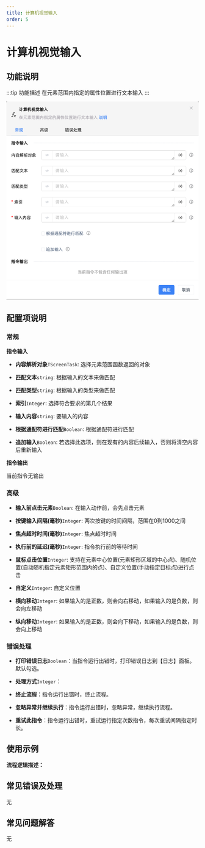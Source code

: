 ```yaml
---
title: 计算机视觉输入
order: 5
---
```


# 计算机视觉输入

## 功能说明

:::tip 功能描述
在元素范围内指定的属性位置进行文本输入
:::

![计算机视觉输入](../../assets/计算机视觉输入_command.png)

## 配置项说明

### 常规

**指令输入**

- **内容解析对象**`TScreenTask`: 选择元素范围函数返回的对象

- **匹配文本**`string`: 根据输入的文本来做匹配

- **匹配类型**`string`: 根据输入的类型来做匹配

- **索引**`Integer`: 选择符合要求的第几个结果

- **输入内容**`string`: 要输入的内容

- **根据通配符进行匹配**`Boolean`: 根据通配符进行匹配

- **追加输入**`Boolean`: 若选择此选项，则在现有的内容后续输入，否则将清空内容后重新输入


**指令输出**

当前指令无输出

### 高级

- **输入前点击元素**`Boolean`: 在输入动作前，会先点击元素

- **按键输入间隔(毫秒)**`Integer`: 两次按键的时间间隔，范围在0到1000之间

- **焦点超时时间(毫秒)**`Integer`: 焦点超时时间

- **执行前的延迟(毫秒)**`Integer`: 指令执行前的等待时间

- **鼠标点击位置**`Integer`: 支持在元素中心位置(元素矩形区域的中心点)、随机位置(自动随机指定元素矩形范围内的点)、自定义位置(手动指定目标点)进行点击

- **自定义**`Integer`: 自定义位置

- **横向移动**`Integer`: 如果输入的是正数，则会向右移动，如果输入的是负数，则会向左移动

- **纵向移动**`Integer`: 如果输入的是正数，则会向下移动，如果输入的是负数，则会向上移动

### 错误处理

- **打印错误日志**`Boolean`：当指令运行出错时，打印错误日志到【日志】面板。默认勾选。

- **处理方式**`Integer`：

 - **终止流程**：指令运行出错时，终止流程。

 - **忽略异常并继续执行**：指令运行出错时，忽略异常，继续执行流程。

 - **重试此指令**：指令运行出错时，重试运行指定次数指令，每次重试间隔指定时长。

## 使用示例

**流程逻辑描述：** 

## 常见错误及处理

无

## 常见问题解答

无

